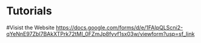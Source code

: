 # Tutorials
#Visist the Website
https://docs.google.com/forms/d/e/1FAIpQLScni2-qYeNnE97Zbl7BAkXTPrk72tMI_0FZmJp8fyvf1sx03w/viewform?usp=sf_link
